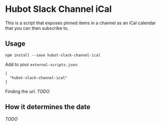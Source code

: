 Hubot Slack Channel iCal
========================

This is a script that exposes pinned items in a channel as an iCal calendar
that you can then subscribe to.


Usage
-----

```
npm install --save hubot-slack-channel-ical
```

Add to your `external-scripts.json`:
```
[
  "hubot-slack-channel-ical"
]
```

Finding the url: _TODO_


How it determines the date
--------------------------

_TODO_
